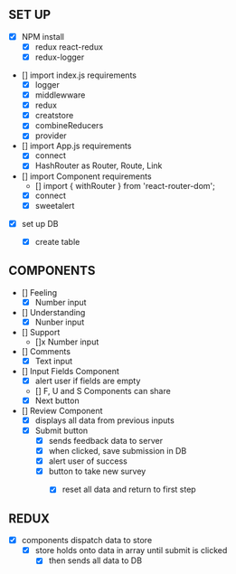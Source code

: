 ## SET UP
- [x] NPM install
    - [x] redux react-redux
    - [x] redux-logger
- [] import index.js requirements
    - [x] logger
    - [x] middlewware
    - [x] redux
    - [x] creatstore
    - [x] combineReducers
    - [x] provider
- [] import App.js requirements
    - [x] connect
    - [x] HashRouter as Router, Route, Link
- [] import Component requirements
    - [] import { withRouter } from 'react-router-dom';
    - [x] connect
    - [x] sweetalert
- [x] set up DB
    - [x] create table


## COMPONENTS
- [] Feeling
    - [x] Number input
- [] Understanding
    - [x] Nunber input
- [] Support
    - []x Number input
- [] Comments
    - [x] Text input
- [] Input Fields Component
    - [x] alert user if fields are empty
    - [] F, U and S Components can share
    - [x] Next button
- [] Review Component
    - [x] displays all data from previous inputs
    - [x] Submit button
        - [x] sends feedback data to server
        - [x] when clicked, save submission in DB
        - [x] alert user of success
        - [x] button to take new survey
            - [x] reset all data and return to first step


## REDUX
- [x] components dispatch data to store
    - [x] store holds onto data in array until submit is clicked
        - [x] then sends all data to DB